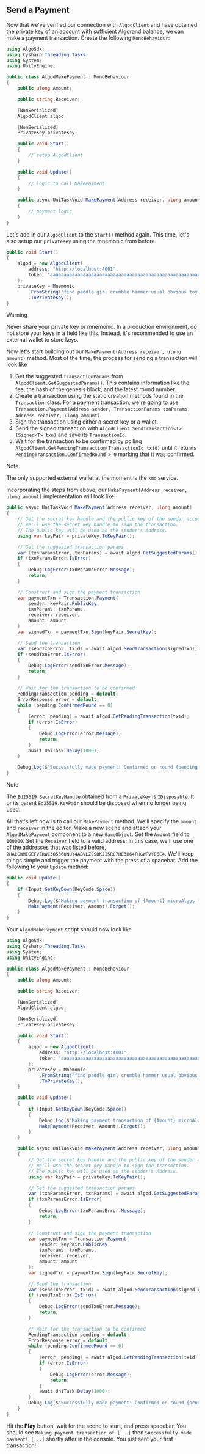 Send a Payment
--------------

Now that we've verified our connection with `AlgodClient` and have obtained the private key of an account with sufficient Algorand balance, we can make a payment transaction. Create the following `MonoBehaviour`:

```csharp
using AlgoSdk;
using Cysharp.Threading.Tasks;
using System;
using UnityEngine;

public class AlgodMakePayment : MonoBehaviour
{
    public ulong Amount;

    public string Receiver;

    [NonSerialized]
    AlgodClient algod;

    [NonSerialized]
    PrivateKey privateKey;

    public void Start()
    {
        // setup AlgodClient
    }

    public void Update()
    {
        // logic to call MakePayment
    }

    public async UniTaskVoid MakePayment(Address receiver, ulong amount)
    {
        // payment logic
    }
}
```

Let's add in our `AlgodClient` to the `Start()` method again. This time, let's also setup our `privateKey` using the mnemonic
from before.

```csharp
public void Start()
{
    algod = new AlgodClient(
        address: "http://localhost:4001",
        token: "aaaaaaaaaaaaaaaaaaaaaaaaaaaaaaaaaaaaaaaaaaaaaaaaaaaaaaaaaaaaaaaa"
    );
    privateKey = Mnemonic
        .FromString("find paddle girl crumble hammer usual obvious toy actual obscure decorate lock bag inmate author valve course ship burger denial sibling tissue nominee above remove")
        .ToPrivateKey();
}
```

> [!Warning]
> Never share your private key or mnemonic. In a production environment, do not store your keys in a field like this. Instead, it's recommended to use an external wallet to store keys.

Now let's start building out our `MakePayment(Address receiver, ulong amount)` method. Most of the time, the process for sending a transaction will look like
1. Get the suggested `TransactionParams` from `AlgodClient.GetSuggestedParams()`. This contains information like the fee, the hash of the genesis block, and the latest round number.
2. Create a transaction using the static creation methods found in the `Transaction` class. For a payment transaction, we're going to use `Transaction.Payment(Address sender, TransactionParams txnParams, Address receiver, ulong amount)`.
3. Sign the transaction using either a secret key or a wallet.
4. Send the signed transaction with `AlgodClient.SendTransaction<T>(Signed<T> txn)` and save its `TransactionId`.
5. Wait for the transaction to be confirmed by polling `AlgodClient.GetPendingTransaction(TransactionId txid)` until it returns `PendingTransaction.ConfirmedRound > 0` marking that it was confirmed.

> [!Note]
> The only supported external wallet at the moment is the `kmd` service.

Incorporating the steps from above, our `MakePayment(Address receiver, ulong amount)` implementation will look like

```csharp
public async UniTaskVoid MakePayment(Address receiver, ulong amount)
{
    // Get the secret key handle and the public key of the sender account.
    // We'll use the secret key handle to sign the transaction.
    // The public key will be used as the sender's Address.
    using var keyPair = privateKey.ToKeyPair();

    // Get the suggested transaction params
    var (txnParamsError, txnParams) = await algod.GetSuggestedParams();
    if (txnParamsError.IsError)
    {
        Debug.LogError(txnParamsError.Message);
        return;
    }

    // Construct and sign the payment transaction
    var paymentTxn = Transaction.Payment(
        sender: keyPair.PublicKey,
        txnParams: txnParams,
        receiver: receiver,
        amount: amount
    )
    var signedTxn = paymentTxn.Sign(keyPair.SecretKey);

    // Send the transaction
    var (sendTxnError, txid) = await algod.SendTransaction(signedTxn);
    if (sendTxnError.IsError)
    {
        Debug.LogError(sendTxnError.Message);
        return;
    }

    // Wait for the transaction to be confirmed
    PendingTransaction pending = default;
    ErrorResponse error = default;
    while (pending.ConfirmedRound == 0)
    {
        (error, pending) = await algod.GetPendingTransaction(txid);
        if (error.IsError)
        {
            Debug.LogError(error.Message);
            return;
        }
        await UniTask.Delay(1000);
    }

    Debug.Log($"Successfully made payment! Confirmed on round {pending.ConfirmedRound}");
}
```

> [!Note]
> The `Ed25519.SecretKeyHandle` obtained from a `PrivateKey` is `IDisposable`.
> It or its parent `Ed25519.KeyPair` should be disposed when no longer being used.

All that's left now is to call our `MakePayment` method. We'll specify the `amount` and `receiver` in the editor. Make a new scene
and attach your `AlgodMakePayment` component to a new `GameObject`. Set the `Amount` field to `100000`.
Set the `Receiver` field to a valid address; In this case, we'll use one of the addresses that was listed before,
`2HALGWMIGEFVZRWC3O536UNUY4ABVLZCSBKJI5RC7HE3H64FHGWFVYE6E4`. We'll keep things simple and trigger the payment with the
press of a spacebar. Add the following to your `Update` method:

```csharp
public void Update()
{
    if (Input.GetKeyDown(KeyCode.Space))
    {
        Debug.Log($"Making payment transaction of {Amount} microAlgos to account {Receiver}");
        MakePayment(Receiver, Amount).Forget();
    }
}
```

Your `AlgodMakePayment` script should now look like

```csharp
using AlgoSdk;
using Cysharp.Threading.Tasks;
using System;
using UnityEngine;

public class AlgodMakePayment : MonoBehaviour
{
    public ulong Amount;

    public string Receiver;

    [NonSerialized]
    AlgodClient algod;

    [NonSerialized]
    PrivateKey privateKey;

    public void Start()
    {
        algod = new AlgodClient(
            address: "http://localhost:4001",
            token: "aaaaaaaaaaaaaaaaaaaaaaaaaaaaaaaaaaaaaaaaaaaaaaaaaaaaaaaaaaaaaaaa"
        );
        privateKey = Mnemonic
            .FromString("find paddle girl crumble hammer usual obvious toy actual obscure decorate lock bag inmate author valve course ship burger denial sibling tissue nominee above remove")
            .ToPrivateKey();
    }

    public void Update()
    {
        if (Input.GetKeyDown(KeyCode.Space))
        {
            Debug.Log($"Making payment transaction of {Amount} microAlgos to account {Receiver}");
            MakePayment(Receiver, Amount).Forget();
        }
    }

    public async UniTaskVoid MakePayment(Address receiver, ulong amount)
    {
        // Get the secret key handle and the public key of the sender account.
        // We'll use the secret key handle to sign the transaction.
        // The public key will be used as the sender's Address.
        using var keyPair = privateKey.ToKeyPair();

        // Get the suggested transaction params
        var (txnParamsError, txnParams) = await algod.GetSuggestedParams();
        if (txnParamsError.IsError)
        {
            Debug.LogError(txnParamsError.Message);
            return;
        }

        // Construct and sign the payment transaction
        var paymentTxn = Transaction.Payment(
            sender: keyPair.PublicKey,
            txnParams: txnParams,
            receiver: receiver,
            amount: amount
        );
        var signedTxn = paymentTxn.Sign(keyPair.SecretKey);

        // Send the transaction
        var (sendTxnError, txid) = await algod.SendTransaction(signedTxn);
        if (sendTxnError.IsError)
        {
            Debug.LogError(sendTxnError.Message);
            return;
        }

        // Wait for the transaction to be confirmed
        PendingTransaction pending = default;
        ErrorResponse error = default;
        while (pending.ConfirmedRound == 0)
        {
            (error, pending) = await algod.GetPendingTransaction(txid);
            if (error.IsError)
            {
                Debug.LogError(error.Message);
                return;
            }
            await UniTask.Delay(1000);
        }
        Debug.Log($"Successfully made payment! Confirmed on round {pending.ConfirmedRound}");
    }
}
```

Hit the **Play** button, wait for the scene to start, and press spacebar. You should see `Making payment transaction of [...]` then  `Successfully made payment! [...]` shortly after in the console. You just sent your first transaction!
